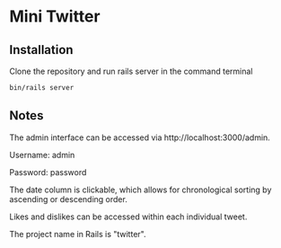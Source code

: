 # Mini Twitter


## Installation

Clone the repository and run rails server in the command terminal
```bash
bin/rails server
```

## Notes

The admin interface can be accessed via http://localhost:3000/admin.

Username: admin

Password: password

The date column is clickable, which allows for chronological sorting by ascending or descending order.

Likes and dislikes can be accessed within each individual tweet.

The project name in Rails is "twitter".
